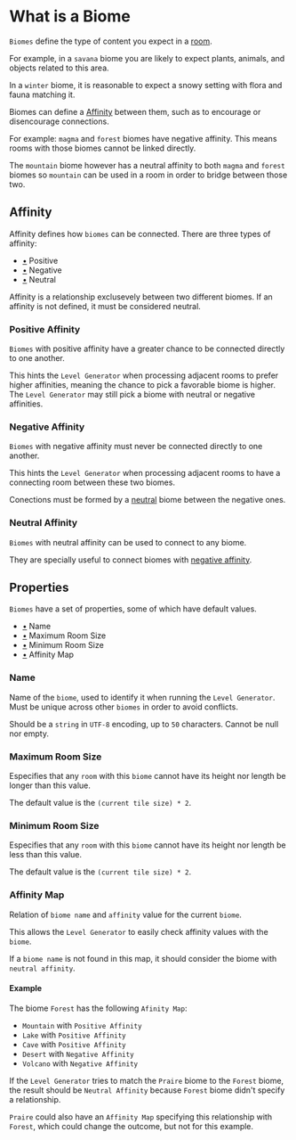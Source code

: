 # What is a Biome

`Biomes` define the type of content you expect in a [room](room_definition.md#what-is-a-room).

For example, in a `savana` biome you are likely to expect plants, animals, and objects related to this area.

In a `winter` biome, it is reasonable to expect a snowy setting with flora and fauna matching it.

Biomes can define a [Affinity](#affinity) between them, such as to encourage or disencourage connections.

For example: `magma` and `forest` biomes have negative affinity. This means rooms with those biomes cannot be linked directly.

The `mountain` biome however has a neutral affinity to both `magma` and `forest` biomes so `mountain` can be used in a room in order to bridge between those two.

## Affinity

Affinity defines how `biomes` can be connected. There are three types of affinity:

- [•](#positive-affinity) Positive
- [•](#negative-affinity) Negative
- [•](#neutral-affinity) Neutral

Affinity is a relationship exclusevely between two different biomes. If an affinity is not defined, it must be considered neutral.

### Positive Affinity

`Biomes` with positive affinity have a greater chance to be connected directly to one another.

This hints the `Level Generator` when processing adjacent rooms to prefer higher affinities, meaning the chance to pick a favorable biome is higher. The `Level Generator` may still pick a biome with neutral or negative affinities.

### Negative Affinity

`Biomes` with negative affinity must never be connected directly to one another.

This hints the `Level Generator` when processing adjacent rooms to have a connecting room between these two biomes.

Conections must be formed by a [neutral](#neutral-affinity) biome between the negative ones.

### Neutral Affinity

`Biomes` with neutral affinity can be used to connect to any biome.

They are specially useful to connect biomes with [negative affinity](#negative-affinity).

## Properties

`Biomes` have a set of properties, some of which have default values.

- [•](#name) Name
- [•](#maximum-room-size) Maximum Room Size
- [•](#minimum-room-size) Minimum Room Size
- [•](#affinity-map) Affinity Map

### Name

Name of the `biome`, used to identify it when running the `Level Generator`. Must be unique across other `biomes` in order to avoid conflicts.

Should be a `string` in `UTF-8` encoding, up to `50` characters.
Cannot be null nor empty.

### Maximum Room Size

Especifies that any `room` with this `biome` cannot have its height nor length be longer than this value.

The default value is the `(current tile size) * 2`.

### Minimum Room Size

Especifies that any `room` with this `biome` cannot have its height nor length be less than this value.

The default value is the `(current tile size) * 2`.

### Affinity Map

Relation of `biome name` and `affinity` value for the current `biome`.

This allows the `Level Generator` to easily check affinity values with the `biome`.

If a `biome name` is not found in this map, it should consider the biome with `neutral affinity`.

#### Example

The biome `Forest` has the following `Afinity Map`:

- `Mountain` with `Positive Affinity`
- `Lake` with `Positive Affinity`
- `Cave` with `Positive Affinity`
- `Desert` with `Negative Affinity`
- `Volcano` with `Negative Affinity`

If the `Level Generator` tries to match the `Praire` biome to the `Forest` biome, the result should be `Neutral Affinity` because `Forest` biome didn't specify a relationship.

`Praire` could also have an `Affinity Map` specifying this relationship with `Forest`, which could change the outcome, but not for this example.
